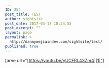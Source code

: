 ```yaml
---
ID: 254
post_title: TEST
author: sightsite
post_date: 2017-03-17 18:24:55
post_excerpt: ""
layout: page
permalink: >
  http://dannymejiaindev.com/sightsite/test/
published: true
---
```

[arve url="[https://youtu.be/yUCFRL43Zm4][1]"]

 [1]: https://www.youtube.com/watch?v=i4uUJf8kQ3Q